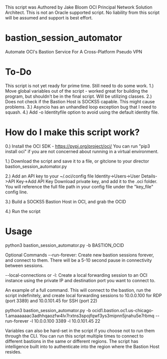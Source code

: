 This script was Authored by Jake Bloom OCI Principal Network Solution Architect. This is not an Oracle supported script. No liability from this script will be assumed and support is best effort.

# bastion_session_automator
Automate OCI's Bastion Service For A Cross-Platform Pseudo VPN

# To-Do
This script is not yet ready for prime time. Still need to do some work.
1.) Move global variables out of the script - worked great for building the program, but shouldn't be in the final script. Will be utilizing classes.
2.) Does not check if the Bastion Host is SOCKS5 capable. This might cause problems.
3.) Asyncio has an unhandled loop exception bug that I need to squash.
4.) Add -o Identityfile option to avoid using the default identity file.

# How do I make this script work?
0.) Install the OCI SDK - https://pypi.org/project/oci/
You can run "pip3 install oci" if you are not concerned about running in a virtual environment. 

1.) Download the script and save it to a file, or gitclone to your director bastion_session_automator.py

2.) Add an API key to your ~/.oci/config file
Identity->Users->User Details->API Key->Add API Key
Download private key, and add it to the .oci folder. You will reference the full file path in your config file under the "key_file" config line.

3.) Build a SOCKS5 Bastion Host in OCI, and grab the OCID

4.) Run the script

# Usage
python3 bastion_session_automator.py -b BASTION_OCID

Optional Commands
--run-forever: 
Create new bastion sessions forever, and connect to them. There will be a 5-10 second pause in connectivity between sessions. 

--local-connections or -l: 
Create a local forwarding session to an OCI instance using the private IP and destination port you want to connect to.

An example of a full command. This will connect to the bastion, run the script indefinitely, and create local forwarding sessions to 10.0.0.100 for RDP (port 3389) and 10.0.101.45 for SSH (port 22)

python3 bastion_session_automator.py -b ocid1.bastion.oc1.us-chicago-1.amaaaaaac3adhhqaozfw4lv7rxtns3spojfqwf3ys3mipnn5jnahu5e7rbmq --run-forever -l 10.0.0.100 3389 -l 10.0.101.45 22

Variables can also be hard-set in the script if you choose not to run them through the CLI. You can run this script multiple times to connect to different bastions in the same or different regions. The script has intelligence built into to authenticate into the region where the Bastion Host resides.
